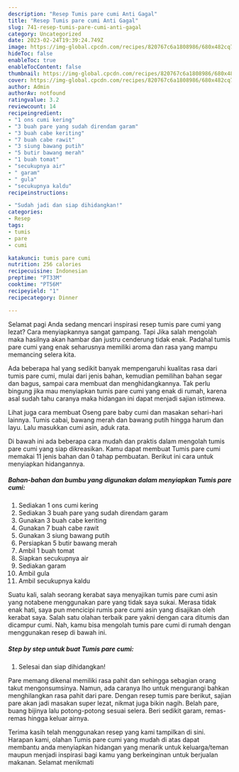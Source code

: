 ```yaml
---
description: "Resep Tumis pare cumi Anti Gagal"
title: "Resep Tumis pare cumi Anti Gagal"
slug: 741-resep-tumis-pare-cumi-anti-gagal
category: Uncategorized
date: 2023-02-24T19:39:24.749Z
image: https://img-global.cpcdn.com/recipes/820767c6a1808986/680x482cq70/tumis-pare-cumi-foto-resep-utama.jpg
hideToc: false
enableToc: true
enableTocContent: false
thumbnail: https://img-global.cpcdn.com/recipes/820767c6a1808986/680x482cq70/tumis-pare-cumi-foto-resep-utama.jpg
cover: https://img-global.cpcdn.com/recipes/820767c6a1808986/680x482cq70/tumis-pare-cumi-foto-resep-utama.jpg
author: Admin
authorAv: notfound
ratingvalue: 3.2
reviewcount: 14
recipeingredient:
- "1 ons cumi kering"
- "3 buah pare yang sudah direndam garam"
- "3 buah cabe keriting"
- "7 buah cabe rawit"
- "3 siung bawang putih"
- "5 butir bawang merah"
- "1 buah tomat"
- "secukupnya air"
- " garam"
- " gula"
- "secukupnya kaldu"
recipeinstructions:

- "Sudah jadi dan siap dihidangkan!"
categories:
- Resep
tags:
- tumis
- pare
- cumi

katakunci: tumis pare cumi 
nutrition: 256 calories
recipecuisine: Indonesian
preptime: "PT33M"
cooktime: "PT56M"
recipeyield: "1"
recipecategory: Dinner

---
```



Selamat pagi Anda sedang mencari inspirasi resep tumis pare cumi yang lezat? Cara menyiapkannya sangat gampang. Tapi Jika salah mengolah maka hasilnya akan hambar dan justru cenderung tidak enak. Padahal tumis pare cumi yang enak seharusnya memiliki aroma dan rasa yang mampu memancing selera kita.


Ada beberapa hal yang sedikit banyak mempengaruhi kualitas rasa dari tumis pare cumi, mulai dari jenis bahan, kemudian pemilihan bahan segar dan bagus, sampai cara membuat dan menghidangkannya. Tak perlu bingung jika mau menyiapkan tumis pare cumi yang enak di rumah, karena asal sudah tahu caranya maka hidangan ini dapat menjadi sajian istimewa.

Lihat juga cara membuat Oseng pare baby cumi dan masakan sehari-hari lainnya. Tumis cabai, bawang merah dan bawang putih hingga harum dan layu. Lalu masukkan cumi asin, aduk rata.


Di bawah ini ada beberapa cara mudah dan praktis dalam mengolah tumis pare cumi yang siap dikreasikan. Kamu dapat membuat Tumis pare cumi memakai 11 jenis bahan dan 0 tahap pembuatan. Berikut ini cara untuk menyiapkan hidangannya.

<!--inarticleads1-->

##### Bahan-bahan dan bumbu yang digunakan dalam menyiapkan Tumis pare cumi:

1. Sediakan 1 ons cumi kering
1. Sediakan 3 buah pare yang sudah direndam garam
1. Gunakan 3 buah cabe keriting
1. Gunakan 7 buah cabe rawit
1. Gunakan 3 siung bawang putih
1. Persiapkan 5 butir bawang merah
1. Ambil 1 buah tomat
1. Siapkan secukupnya air
1. Sediakan  garam
1. Ambil  gula
1. Ambil secukupnya kaldu


Suatu kali, salah seorang kerabat saya menyajikan tumis pare cumi asin yang notabene menggunakan pare yang tidak saya sukai. Merasa tidak enak hati, saya pun mencicipi rumis pare cumi asin yang disajikan oleh kerabat saya. Salah satu olahan terbaik pare yakni dengan cara ditumis dan dicampur cumi. Nah, kamu bisa mengolah tumis pare cumi di rumah dengan menggunakan resep di bawah ini. 

<!--inarticleads2-->

##### Step by step untuk buat Tumis pare cumi:


1. Selesai dan siap dihidangkan!

Pare memang dikenal memiliki rasa pahit dan sehingga sebagian orang takut mengonsumsinya. Namun, ada caranya lho untuk mengurangi bahkan menghilangkan rasa pahit dari pare. Dengan resep tumis pare berikut, sajian pare akan jadi masakan super lezat, nikmat juga bikin nagih. Belah pare, buang bijinya lalu potong-potong sesuai selera. Beri sedikit garam, remas-remas hingga keluar airnya. 

Terima kasih telah menggunakan resep yang kami tampilkan di sini. Harapan kami, olahan Tumis pare cumi yang mudah di atas dapat membantu anda menyiapkan hidangan yang menarik untuk keluarga/teman maupun menjadi inspirasi bagi kamu yang berkeinginan untuk berjualan makanan. Selamat menikmati
